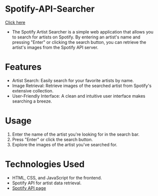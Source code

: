 # Spotify-API-Searcher
[Click here](https://spotify-api-searcher.netlify.app/)

- The Spotify Artist Searcher is a simple web application that allows you to search for artists on Spotify. By entering an artist's name and pressing "Enter" or clicking the search button, you can retrieve the artist's images from the Spotify API server.

# Features
- Artist Search: Easily search for your favorite artists by name.
- Image Retrieval: Retrieve images of the searched artist from Spotify's extensive collection.
- User-Friendly Interface: A clean and intuitive user interface makes searching a breeze.

# Usage
1. Enter the name of the artist you're looking for in the search bar.
2. Press "Enter" or click the search button.
3. Explore the images of the artist you've searched for.

# Technologies Used
- HTML, CSS, and JavaScript for the frontend.
- Spotify API for artist data retrieval.
- [Spotify API page](https://developer.spotify.com/documentation/web-api)
  
